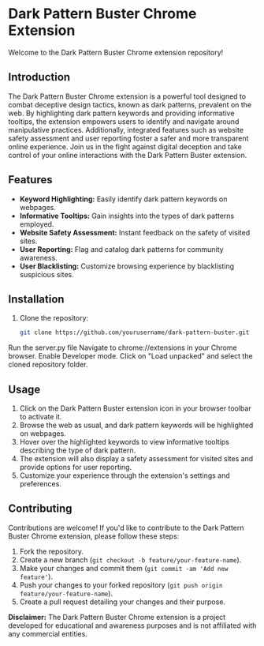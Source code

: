 # Dark Pattern Buster Chrome Extension

Welcome to the Dark Pattern Buster Chrome extension repository!

## Introduction

The Dark Pattern Buster Chrome extension is a powerful tool designed to combat deceptive design tactics, known as dark patterns, prevalent on the web. By highlighting dark pattern keywords and providing informative tooltips, the extension empowers users to identify and navigate around manipulative practices. Additionally, integrated features such as website safety assessment and user reporting foster a safer and more transparent online experience. Join us in the fight against digital deception and take control of your online interactions with the Dark Pattern Buster extension.

## Features

- **Keyword Highlighting:** Easily identify dark pattern keywords on webpages.
- **Informative Tooltips:** Gain insights into the types of dark patterns employed.
- **Website Safety Assessment:** Instant feedback on the safety of visited sites.
- **User Reporting:** Flag and catalog dark patterns for community awareness.
- **User Blacklisting:** Customize browsing experience by blacklisting suspicious sites.

## Installation

1. Clone the repository:
   ```bash
   git clone https://github.com/yourusername/dark-pattern-buster.git
Run the server.py file
Navigate to chrome://extensions in your Chrome browser.
Enable Developer mode.
Click on "Load unpacked" and select the cloned repository folder.


## Usage

1. Click on the Dark Pattern Buster extension icon in your browser toolbar to activate it.
2. Browse the web as usual, and dark pattern keywords will be highlighted on webpages.
3. Hover over the highlighted keywords to view informative tooltips describing the type of dark pattern.
4. The extension will also display a safety assessment for visited sites and provide options for user reporting.
5. Customize your experience through the extension's settings and preferences.

## Contributing

Contributions are welcome! If you'd like to contribute to the Dark Pattern Buster Chrome extension, please follow these steps:

1. Fork the repository.
2. Create a new branch (`git checkout -b feature/your-feature-name`).
3. Make your changes and commit them (`git commit -am 'Add new feature'`).
4. Push your changes to your forked repository (`git push origin feature/your-feature-name`).
5. Create a pull request detailing your changes and their purpose.


**Disclaimer:** The Dark Pattern Buster Chrome extension is a project developed for educational and awareness purposes and is not affiliated with any commercial entities.

